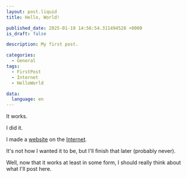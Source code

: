 ```yaml
---
layout: post.liquid
title: Hello, World!

published_date: 2025-01-19 14:56:54.311494528 +0000
is_draft: false

description: My first post.

categories:
  - General
tags:
  - FirstPost
  - Internet
  - HelloWorld

data:
  language: en
---
```

It works.

I did it.

I made a [website](https://en.wikipedia.org/wiki/Website) on the [Internet](https://en.wikipedia.org/wiki/Internet).

It's not how I wanted it to be, but I'll finish that later (probably never).

Well, now that it works at least in some form, I should really think about what I'll post here.